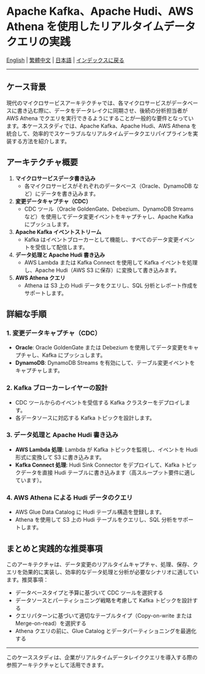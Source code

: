 # Apache Kafka、Apache Hudi、AWS Athena を使用したリアルタイムデータクエリの実践

[English](../en/11_analysis_pipeline_for_athena_practice.md) | [繁體中文](../zh-tw/11_analysis_pipeline_for_athena_practice.md) | [日本語](./11_analysis_pipeline_for_athena_practice.md) | [インデックスに戻る](../README.md)

---

## ケース背景

現代のマイクロサービスアーキテクチャでは、各マイクロサービスがデータベースに書き込む際に、データをデータレイクに同期させ、後続の分析担当者が AWS Athena でクエリを実行できるようにすることが一般的な要件となっています。本ケーススタディでは、Apache Kafka、Apache Hudi、AWS Athena を統合して、効率的でスケーラブルなリアルタイムデータクエリパイプラインを実装する方法を紹介します。

## アーキテクチャ概要

1. **マイクロサービスデータ書き込み**
   - 各マイクロサービスがそれぞれのデータベース（Oracle、DynamoDB など）にデータを書き込みます。
2. **変更データキャプチャ（CDC）**
   - CDC ツール（Oracle GoldenGate、Debezium、DynamoDB Streams など）を使用してデータ変更イベントをキャプチャし、Apache Kafka にプッシュします。
3. **Apache Kafka イベントストリーム**
   - Kafka はイベントブローカーとして機能し、すべてのデータ変更イベントを受信して配信します。
4. **データ処理と Apache Hudi 書き込み**
   - AWS Lambda または Kafka Connect を使用して Kafka イベントを処理し、Apache Hudi（AWS S3 に保存）に変換して書き込みます。
5. **AWS Athena クエリ**
   - Athena は S3 上の Hudi データをクエリし、SQL 分析とレポート作成をサポートします。

## 詳細な手順

### 1. 変更データキャプチャ（CDC）
- **Oracle**: Oracle GoldenGate または Debezium を使用してデータ変更をキャプチャし、Kafka にプッシュします。
- **DynamoDB**: DynamoDB Streams を有効にして、テーブル変更イベントをキャプチャします。

### 2. Kafka ブローカーレイヤーの設計
- CDC ツールからのイベントを受信する Kafka クラスターをデプロイします。
- 各データソースに対応する Kafka トピックを設計します。

### 3. データ処理と Apache Hudi 書き込み
- **AWS Lambda 処理**: Lambda が Kafka トピックを監視し、イベントを Hudi 形式に変換して S3 に書き込みます。
- **Kafka Connect 処理**: Hudi Sink Connector をデプロイして、Kafka トピックデータを直接 Hudi テーブルに書き込みます（高スループット要件に適しています）。

### 4. AWS Athena による Hudi データのクエリ
- AWS Glue Data Catalog に Hudi テーブル構造を登録します。
- Athena を使用して S3 上の Hudi テーブルをクエリし、SQL 分析をサポートします。

## まとめと実践的な推奨事項

このアーキテクチャは、データ変更のリアルタイムキャプチャ、処理、保存、クエリを効果的に実装し、効率的なデータ処理と分析が必要なシナリオに適しています。推奨事項：
- データベースタイプと予算に基づいて CDC ツールを選択する
- データソースとパーティショニング戦略を考慮して Kafka トピックを設計する
- クエリパターンに基づいて適切なテーブルタイプ（Copy-on-write または Merge-on-read）を選択する
- Athena クエリの前に、Glue Catalog とデータパーティショニングを最適化する

---

このケーススタディは、企業がリアルタイムデータレイククエリを導入する際の参照アーキテクチャとして活用できます。
